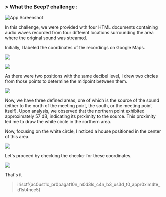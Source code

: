 ### > What the Beep? challenge :

![App Screenshot](https://cdn.discordapp.com/attachments/1067452256686981161/1194042461362851986/Screen_Shot_2024-01-08_at_11.16.14_PM.png?ex=65aee9b3&is=659c74b3&hm=3cb96dc4ff933063e4569420f1d8803674d2ad3d7253e9b305fccb845066c3e9&)

In this challenge, we were provided with four HTML documents containing audio waves recorded from four different locations surrounding the area where the original sound was streamed.

Initially, I labeled the coordinates of the recordings on Google Maps.



![](https://cdn.discordapp.com/attachments/1067452256686981161/1194044410271367290/New_Project.png?ex=65aeeb83&is=659c7683&hm=5e15aee1a635fa55f1bcbcb7c4ad46ede37e2a1a9130ae1f8f92a16e80121ec6&)

![](https://cdn.discordapp.com/attachments/1067452256686981161/1194047603218853946/Screen_Shot_2024-01-08_at_11.32.17_PM_1.png?ex=65aeee7c&is=659c797c&hm=36ba1887bb0bd67f17e5fa49a746656aa0fa598604ed2d1edc7dc5e49ed4a4cb&)

As there were two positions with the same decibel level, I drew two circles from those points to determine the midpoint between them.

![](https://cdn.discordapp.com/attachments/1067452256686981161/1194051448061821060/Screen_Shot_2024-01-08_at_11.32.17_PM_2.png?ex=65aef211&is=659c7d11&hm=a418bb1b76181085d57bb0f144e48caf463f1c83ee2894691d269e2ccb778e68&)

Now, we have three defined areas, one of which is the source of the sound (either to the north of the meeting point, the south, or the meeting point itself). Upon analysis, we observed that the northern point exhibited approximately 57 dB, indicating its proximity to the source. This proximity led me to draw the white circle in the northern area.

Now, focusing on the white circle, I noticed a house positioned in the center of this area.

![](https://cdn.discordapp.com/attachments/1067452256686981161/1194052870211899472/Screen_Shot_2024-01-08_at_11.32.17_PM_3.png?ex=65aef364&is=659c7e64&hm=43b1e3ade00def6b90864e5f30b1233a12aa8465eb7e400ac63dbbef07f58878&)

Let's proceed by checking the checker for these coordinates.

![](https://cdn.discordapp.com/attachments/1067452256686981161/1194055383803777184/Screen_Shot_2024-01-09_at_12.09.01_AM.png?ex=65aef5bb&is=659c80bb&hm=75db27b50c111ccc632575b686ca4a3957ed6a20ce56ef0853465727a52c2de8&)

That's it 

> irisctf{ac0ust1c_pr0pagat10n_m0d3ls_c4n_b3_us3d_t0_appr0xim4te_d1st4nce5}

